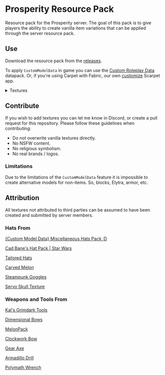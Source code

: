 # Prosperity Resource Pack

Resource pack for the Prosperity server. The goal of this pack is to give players the ability to create vanilla item variations that can be applied through the server resource pack.

## Use

Download the resource pack from the [releases](https://github.com/ProsperityMC/Prosperity-Resource-Pack/releases).

To apply `CustomModelData` in game you can use the [Custom Roleplay Data](minecraft/customization/custom-roleplay-data-datapack) datapack. Or, if you're using Carpet with Fabric, our own [customize](https://github.com/ProsperityMC/Prosperity-Scripts/blob/main/utilities/customize.sc) Scarpet app.

<details>
<summary>Textures</summary>

| Item              | New Item                    |    Model |
| ----------------- | --------------------------- | -------: |
| Netherite Sword   | Red Sword                   |  `21400` |
| Netherite Sword   | Amethyest Encrusted Sword   |  `21401` |
| Netherite Sword   | Grimdark Netherite Sword    |  `21402` |
| Netherite Sword   | Netherite Greatsword        |  `21403` |
| Netherite Sword   | Netherite Cutlass           |  `21404` |
| Netherite Sword   | Netherite Glaive            |  `21405` |
| Netherite Sword   | Netherite Halberd           |  `21406` |
| Netherite Sword   | Netherite Katana            |  `21407` |
| Netherite Sword   | Netherite Odachi            |  `21408` |
| Netherite Sword   | Netherite Spear             |  `21410` |
| Netherite Sword   | Netherite Warfork           |  `21411` |
| Netherite Sword   | Netherite Warhammer         |  `21412` |
| Netherite Sword   | Netherite Broadsword        |  `21413` |
| Netherite Sword   | Netherite Dagger            |  `21414` |
| Netherite Sword   | Melon Sword                 |  `21415` |
| Netherite Sword   | Polymath Wrench             |  `21416` |
| Netherite Sword   | Letswin65ben's Sword        |  `21417` |
| Bow               | Water Bow                   |  `25500` |
| Bow               | End Bow                     |  `25501` |
| Bow               | Fire Bow                    |  `25502` |
| Bow               | Nether Bow                  |  `25503` |
| Bow               | Melon Bow                   |  `25504` |
| Bow               | Mechanical Bow              |  `25505` |
| Bow               | Grimdark Diamond Bow        |  `25506` |
| Bow               | Grimdark Golden Bow         |  `25507` |
| Bow               | Greatbow                    |  `25508` |
| Bow               | Grimdark Iron Bow           |  `25509` |
| Bow               | Grimdark Netherite Bow      |  `25510` |
| Bow               | Recurve Bow                 |  `25511` |
| Bow               | Shortbow                    |  `25512` |
| Bow               | Grimdark Stone Bow          |  `25513` |
| Bow               | Yumi                        |  `25514` |
| Netherite Shovel  | Amethyest Encrusted Shovel  |  `59300` |
| Netherite Shovel  | Grimdark Netherite Shovel   |  `59301` |
| Netherite Shovel  | Netherite Pitchfork         |  `59302` |
| Netherite Shovel  | Netherite Spade             |  `59303` |
| Netherite Shovel  | Netherite Trencher          |  `59304` |
| Netherite Shovel  | Melon Shovel                |  `59305` |
| Netherite Hoe     | Amethyest Encrusted Hoe     |  `65400` |
| Netherite Hoe     | Grimdark Netherite Hoe      |  `65401` |
| Netherite Hoe     | Netherite Handscythe        |  `65402` |
| Netherite Hoe     | Netherite Scythe            |  `65403` |
| Netherite Hoe     | Netherite Kama              |  `65404` |
| Netherite Hoe     | Netherite Sickle            |  `65405` |
| Netherite Hoe     | Melon Hoe                   |  `65406` |
| Netherite Pickaxe | Amethyest Encrusted Pickaxe |  `88800` |
| Netherite Pickaxe | Grimdark Netherite Pickaxe  |  `88801` |
| Netherite Pickaxe | Netherite Mallet            |  `88802` |
| Netherite Pickaxe | Netherite Mattock           |  `88803` |
| Netherite Pickaxe | Netherite Sledge            |  `88804` |
| Netherite Pickaxe | Melon Pickaxe               |  `88805` |
| Netherite Pickaxe | Armadillo Drill             |  `88806` |
| Netherite Pickaxe | Polymath Wrench             |  `88807` |
| Netherite Axe     | Amethyest Encrusted Axe     |  `95500` |
| Netherite Axe     | Grimdark Netherite Axe      |  `95501` |
| Netherite Axe     | Netherite Battleaxe         |  `95502` |
| Netherite Axe     | Netherite Broadaxe          |  `95503` |
| Netherite Axe     | Netherite Hatchet           |  `95504` |
| Netherite Axe     | Netherite Ono               |  `95505` |
| Netherite Axe     | Melon Axe                   |  `95506` |
| Netherite Axe     | Gear Axe                    |  `95506` |
| Totem of Undying  | Axolotl of Undying          |  `94560` |
| Totem of Undying  | Book of Undyinbg            |  `94561` |
| Totem of Undying  | Carbon Totem                |  `94562` |
| Totem of Undying  | Carbon Totem (Nether)       |  `94563` |
| Totem of Undying  | Netherite Totem (Diamond)   |  `94564` |
| Totem of Undying  | Netherite Totem (Gold)      |  `94565` |
| Totem of Undying  | Fancy Totem of Undying      |  `94566` |
| Totem of Undying  | Flower of Undyinbg          |  `94567` |
| Totem of Undying  | Potion of Undyinbg          |  `94568` |
| Totem of Undying  | Retro Totem of Undyinbg     |  `94569` |
| Totem of Undying  | Small Totem of Undyinbg     | `945610` |
| Totem of Undying  | Totem of Redstone           | `945611` |
| Totem of Undying  | Soul Totem                  | `945612` |
| Totem of Undying  | Melon Totem                 | `945613` |
| Carved Pumpkin    | Bowler Hat 1                |  `96500` |
| Carved Pumpkin    | Bowler Hat 2                |  `96501` |
| Carved Pumpkin    | Bowler Hat 3                |  `96502` |
| Carved Pumpkin    | Wide Brim Hat               |  `96503` |
| Carved Pumpkin    | Beret                       |  `96504` |
| Carved Pumpkin    | Straw Hat                   |  `96505` |
| Carved Pumpkin    | Top Hat                     |  `96506` |
| Carved Pumpkin    | Flat Cap                    |  `96507` |
| Carved Pumpkin    | Cavalier                    |  `96508` |
| Carved Pumpkin    | Cad Bane Hat                |  `96509` |
| Carved Pumpkin    | Adventure Time              |  `96510` |
| Carved Pumpkin    | Bee Hat                     |  `96511` |
| Carved Pumpkin    | Brown Hat                   |  `96513` |
| Carved Pumpkin    | Cake Daddy                  |  `96514` |
| Carved Pumpkin    | Chicken Cap                 |  `96515` |
| Carved Pumpkin    | Cowpoke Hide                |  `96516` |
| Carved Pumpkin    | Creeper Hide Hat            |  `96517` |
| Carved Pumpkin    | Donkey Hide Hood            |  `96518` |
| Carved Pumpkin    | Ender Dragon Hide Hat       |  `96519` |
| Carved Pumpkin    | Enderman Hide Hat           |  `96520` |
| Carved Pumpkin    | Fox Hide Hat                |  `96521` |
| Carved Pumpkin    | Georgia Devil               |  `96522` |
| Carved Pumpkin    | Goat Skin Hat               |  `96523` |
| Carved Pumpkin    | Grandpa's Hat               |  `96524` |
| Carved Pumpkin    | Guardian Eye Mask           |  `96525` |
| Carved Pumpkin    | Hoglin Hat                  |  `96526` |
| Carved Pumpkin    | Horse Skull Mask            |  `96527` |
| Carved Pumpkin    | Iron Golem Mask             |  `96528` |
| Carved Pumpkin    | King Trisekiel              |  `96529` |
| Carved Pumpkin    | Legendary Goat Hood         |  `96530` |
| Carved Pumpkin    | Log Hood                    |  `96531` |
| Carved Pumpkin    | Mining Helmet               |  `96532` |
| Carved Pumpkin    | Moobloom Hide               |  `96533` |
| Carved Pumpkin    | Mooshroom Hide              |  `96534` |
| Carved Pumpkin    | Mossy Cap                   |  `96535` |
| Carved Pumpkin    | Ocelot Hide Hood            |  `96536` |
| Carved Pumpkin    | Phantom Hide                |  `96537` |
| Carved Pumpkin    | Pillager Hat                |  `96538` |
| Carved Pumpkin    | Plague Cleric               |  `96546` |
| Carved Pumpkin    | Plauge Doctor               |  `96547` |
| Carved Pumpkin    | Platypus Cap                |  `96548` |
| Carved Pumpkin    | Polar Bear Hood             |  `96549` |
| Carved Pumpkin    | Pufferfish Hide             |  `96550` |
| Carved Pumpkin    | Ravager Hat                 |  `96551` |
| Carved Pumpkin    | Salmon Scaled Hat           |  `96552` |
| Carved Pumpkin    | Sculk Helsing               |  `96553` |
| Carved Pumpkin    | Spectacles F                |  `96554` |
| Carved Pumpkin    | Spectacles M                |  `96555` |
| Carved Pumpkin    | Straw Hat                   |  `96556` |
| Carved Pumpkin    | Van Helsing                 |  `96557` |
| Carved Pumpkin    | Wither Skull Hat            |  `96558` |
| Carved Pumpkin    | Zombie Horse Hood           |  `96559` |
| Carved Pumpkin    | Carved Melon                |  `96560` |
| Carved Pumpkin    | Steampunk Goggles           |  `96561` |
| Carved Pumpkin    | Servo Skull                 |  `96562` |
| Carved Pumpkin    | Iron Servitor               |  `96563` |

</details>

## Contribute

If you wish to add textures you can let me know in Discord, or create a pull request for this repository. Please follow these guidelines when contributing:

-   Do not overwrite vanilla textures directly.
-   No NSFW content.
-   No religious symbolism.
-   No real brands / logos.

### Limitations

Due to the limitations of the `CustomModelData` feature it is impossible to create alternative models for non-items. So, blocks, Elytra, armor, etc.

## Attribution

All textures not attributed to third parties can be assumed to have been created and submitted by server members.

### Hats From

[{Custom Model Data} Miscellaneous Hats Pack :D](https://www.planetminecraft.com/texture-pack/custom-model-data-miscellaneous-hats-pack-d/)

[Cad Bane's Hat Pack | Star Wars](https://www.planetminecraft.com/texture-pack/cad-bane-s-hat-pack-star-wars/)

[Tailored Hats](https://www.curseforge.com/minecraft/texture-packs/tailored-hats)

[Carved Melon](https://www.planetminecraft.com/texture-pack/carved-melon-optifine-required/)

[Steampunk Goggles](https://www.planetminecraft.com/texture-pack/steampunk-goggles-custom-3d-cosmetic-texture-pack/)

[Servo Skull Texture](https://www.planetminecraft.com/mob-skin/servo-skull/)

### Weapons and Tools From

[Kal's Grimdark Tools](https://www.planetminecraft.com/texture-pack/grimdark-tools/)

[Dimensional Bows](https://www.planetminecraft.com/texture-pack/dimensional-bows/)

[MelonPack](https://www.curseforge.com/minecraft/texture-packs/melonpack)

[Clockwork Bow](https://www.curseforge.com/minecraft/texture-packs/clockwork-bow)

[Gear Axe](https://www.planetminecraft.com/texture-pack/gear-axe-custom-3d-tool-and-weapon-texture-pack/)

[Armadillo Drill](https://www.planetminecraft.com/texture-pack/armadillo-drill-custom-animated-3d-tool-texture-pack/)

[Polymath Wrench](https://www.planetminecraft.com/texture-pack/polymath-wrench-custom-3d-item-texture-pack/)
